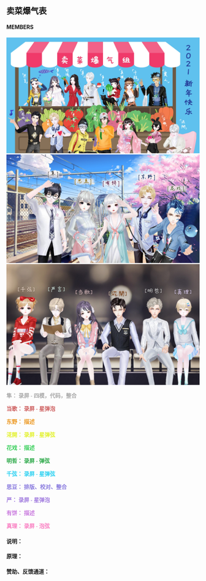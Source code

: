 ## 卖菜爆气表

#### MEMBERS

![Figure 1](imgs/全员-卖菜2.jpg "合照 —— 2021.2.11")
![Figure 2](imgs/电车.jpg "录点组 —— 2021.2.11")
![Figure 3](imgs/钢琴.jpg "录屏组 —— 2021.2.11")
<p style="font-family: 'gaoyuan'; font-size:1em; color: #A8A8A8"><b>
隼：  录屏 - 四模，代码，整合
</b></p>

<p style="font-family: 'gaoyuan'; font-size:1em; color: indianred"><b>
当歌： 录屏 - 星弹泡 
</b></p>

<p style="font-family: 'gaoyuan'; font-size:1em; color: #ec971f"><b>
东野： 描述
</b></p>

<p style="font-family: 'gaoyuan'; font-size:1em; color: #E2F129"><b>
㳸開： 录屏 - 星弹弦 
</b></p>

<p style="font-family: 'gaoyuan'; font-size:1em; color: #34ce57"><b>
花戏： 描述 
</b></p>

<p style="font-family: 'gaoyuan'; font-size:1em; color: #28a745"><b>
明哲： 录屏 - 弹弦 
</b></p>

<p style="font-family: 'gaoyuan'; font-size:1em; color: #29D0F1"><b>
千弦： 录屏 - 星弹弦 
</b></p>

<p style="font-family: 'gaoyuan'; font-size:1em; color: #8879DE"><b>
思豆： 排版、校对、整合 
</b></p>

<p style="font-family: 'gaoyuan'; font-size:1em; color: #9F79DE"><b>
严： 录屏 - 星弹泡 
</b></p>

<p style="font-family: 'gaoyuan'; font-size:1em; color: #C979DE"><b>
有饼： 描述
</b></p>

<p style="font-family: 'gaoyuan'; font-size:1em; color: #F97CC0"><b>
真理： 录屏 - 泡弦
</b></p>



#### 说明：

#### 原理：

#### 赞助、反馈通道：

[comment]: <> (Motion planning is used in robotics for finding a sequence of valid configurations that moves the robot from the source to a destination.)



[comment]: <> (**Fig.1**: The simulation results of moving three exemplary objects. &#40;a&#41; The robot pile up three Domino blocks. &#40;b&#41; The robot stacks up two Coke cans. &#40;c&#41; The robot piles up three tissue boxes.)

[comment]: <> (![Figure 2]&#40;imgs/RealExecution.jpg "The real-world executions of previous simulation results. &#40;a&#41; The robot moves three Domino blocks to the goal. &#40;b&#41;The robot piles up two Coke cans. &#40;c&#41; The robot moves three tissue boxes to the goal."&#41;)

[comment]: <> (**Fig.2**: The real-world executions of previous simulation results. &#40;a&#41; The robot moves three Domino blocks to the goal. &#40;b&#41;The robot piles up two Coke cans. &#40;c&#41; The robot moves three tissue boxes to the goal.)

[comment]: <> (>[This paper]&#40;https://arxiv.org/pdf/1909.00192.pdf "Combined Task and Motion Planning for a Dual-arm Robot to Use a Suction Cup Tool"&#41; proposes a combined task and motion planner for a dual-arm robot to use a suction cup tool. The planner consists of three sub-planners – A suction pose subplanner and two regrasp and motion sub-planners. The suction pose sub-planner finds all the available poses for a suction cup tool to suck on the object, using the models of the tool and the object. The regrasp and motion sub-planner builds the regrasp graph that represents all possible grasp sequences to reorient and move the suction cup tool from an initial pose to a goal pose. Two regrasp graphs are used to plan for a single suction cup and the complex of the suction cup and an object respectively. The output of the proposed planner is a sequence of robot motion that uses a suction cup tool to manipulate objects following human instructions. The planner is examined and analyzed by both simulation experiments and real-world executions using several real-world tasks. The results show that the planner is efficient, robust, and can generate sequential transit and transfer robot motion to finish complicated combined task and motion planning tasks in a few seconds.)

[comment]: <> (#### Assembly Planning)

[comment]: <> (Assembly planning is to automatically find the detailed sets of instructions for the robot to assembly the product.)

[comment]: <> (![Figure 3]&#40;imgs/ex2.png "&#40;a&#41; Four-block assembly involves unstable assembly. &#40;b&#41; Seven-block assembly assembles the blocks into a cube."&#41;)

[comment]: <> (**Fig.3**: &#40;a&#41; Four-block assembly involves unstable assembly. &#40;b&#41; Seven-block assembly assembles the blocks into a cube.)

[comment]: <> (![Figure 4]&#40;imgs/real.png "&#40;a.1&#41;  The  left  picture  is  the  initial  configuration  of  the  assembly.  The  right  picture  is  the  final  configuration  of  the  robot  and  the  final  poseof  the  assembly.  &#40;a.2&#41;  It  is  the  initial  and  final  configuration  of  the  second  experiment.  &#40;b&#41;  The  robot  assembles  the  three  components  according  to  thesequence, direction, grasp configurations, auxiliary grasp configuration and assembly direction generating by the proposed planner. The red arrows indicatethe assembly direction. The left group of images is the simulation result of the motion planner. The right group of images is the real-world execution. &#40;c&#41;The left is the simulation result. The right is the real-world execution of the second experiment."&#41;)

[comment]: <> (**Fig.4**: &#40;a.1&#41;  The  left  picture  is  the  initial  configuration  of  the  assembly.  The  right  picture  is  the  final  configuration  of  the  robot  and  the  final  poseof  the  assembly.  &#40;a.2&#41;  It  is  the  initial  and  final  configuration  of  the  second  experiment.  &#40;b&#41;  The  robot  assembles  the  three  components  according  to  thesequence, direction, grasp configurations, auxiliary grasp configuration and assembly direction generating by the proposed planner. The red arrows indicatethe assembly direction. The left group of images is the simulation result of the motion planner. The right group of images is the real-world execution. &#40;c&#41;The left is the simulation result. The right is the real-world execution of the second experiment.)



[comment]: <> (>[This paper]&#40;https://arxiv.org****/pdf/2003.00699.pdf "Planning to Build Soma Blocks Using a Dual-arm Robot"&#41; presents a planner that can automatically find an optimal assembly sequence for a dual-arm robot to assemble the soma blocks. The planner uses the mesh model of objects and the final state of the assembly to generate all possible assembly sequence and evaluate the optimal assembly sequence by considering the stability, graspability, assemblability, as well as the need for a second arm. Especially, the need for a second arm is considered when supports from worktables and other workpieces are not enough to produce a stable assembly. The planner will refer to an assisting grasp to additionally hold and support the unstable components so that the robot can further assemble new workpieces and finally reach a stable state. The output of the planner is the optimal assembly orders, candidate grasps, assembly directions, and the assisting grasps if any. The output of the planner can be used to guide a dualarm robot to perform the assembly task. The planner is verified in both simulations and real-world executions.)